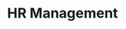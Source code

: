 ---
id: hr-management
title: HR Management
description: Panduan login ke aplikasi ERP V2
tags: [erp-v2, hr-management]
---